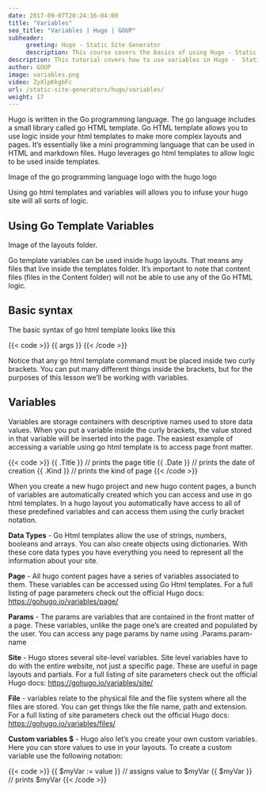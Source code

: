 ```yaml
---
date: 2017-09-07T20:24:16-04:00
title: "Variables"
seo_title: "Variables | Hugo | GOUP"
subheader:
     greeting: Hugo - Static Site Generator
     description: This course covers the basics of using Hugo - Static Site Generator. Work your way through the articles and we'll teach you everything you need to know to create a professional and scalable website or blog!
description: This tutorial covers how to use variables in Hugo -  Static Site Generator.
author: GOUP
image: variables.png
video: ZyXlpKkgbFc
url: /static-site-generators/hugo/variables/
weight: 17
---
```


Hugo is written in the Go programming language. The go language includes a small library called go HTML template. Go HTML template allows you to use logic inside your html templates to make more complex layouts and pages. It’s essentially like a mini programming language that can be used in HTML and markdown files. Hugo leverages go html templates to allow logic to be used inside templates.

Image of the go programming language logo with the hugo logo

Using go html templates and variables will allows you to infuse your hugo site will all sorts of logic.
## Using Go Template Variables
Image of the layouts folder.

Go template variables can be used inside hugo layouts. That means any files that live inside the templates folder. It’s important to note that content files (files in the Content folder) will not be able to use any of the Go HTML logic.
## Basic syntax
The basic syntax of go html template looks like this

{{< code >}}
{{ args }}
{{< /code >}}

Notice that any go html template command must be placed inside two curly brackets. You can put many different things inside the brackets, but for the purposes of this lesson we’ll be working with variables.

## Variables
Variables are storage containers with descriptive names used to store data values. When you put a variable inside the curly brackets, the value stored in that variable will be inserted into the page. The easiest example of accessing a variable using go html template is to access page front matter.

{{< code >}}
{{ .Title }} // prints the page title
{{ .Date }} // prints the date of creation
{{ .Kind }} // prints the kind of page
{{< /code >}}

 When you create a new hugo project and new hugo content pages, a bunch of variables are automatically created which you can access and use in go html templates. In a hugo layout you automatically have access to all of these predefined variables and can access them using the curly bracket notation.

 **Data Types** - Go Html templates allow the use of strings, numbers, booleans and arrays. You can also create objects using dictionaries. With these core data types you have everything you need to represent all the information about your site.

**Page** - All hugo content pages have a series of variables associated to them. These variables can be accessed using Go Html templates. For a full listing of page parameters check out the official Hugo docs: https://gohugo.io/variables/page/

**Params** - The params are variables that are contained in the front matter of a page. These variables, unlike the page one’s are created and populated by the user. You can access any page params by name using .Params.param-name

**Site** - Hugo stores several site-level variables. Site level variables have to do with the entire website, not just a specific page. These are useful in page layouts and partials. For a full listing of site parameters check out the official Hugo docs: https://gohugo.io/variables/site/

**File** - variables relate to the physical file and the file system where all the files are stored. You can get things like the file name, path and extension.  For a full listing of site parameters check out the official Hugo docs: https://gohugo.io/variables/files/

**Custom variables  $** - Hugo also let’s you create your own custom variables. Here you can store values to use in your layouts. To create a custom variable use the following notation:


{{< code >}}
{{ $myVar := value }} // assigns value to $myVar
{{ $myVar }} // prints $myVar
{{< /code >}}
